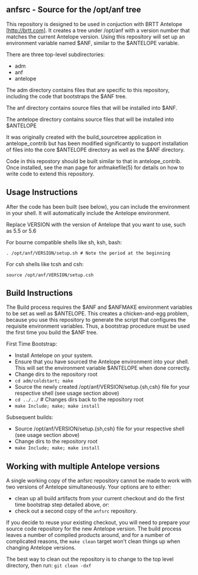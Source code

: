 anfsrc - Source for the /opt/anf tree
----

This repository is designed to be used in conjuction with BRTT Antelope
[http://brtt.com].  It creates a tree under /opt/anf with a version number that
matches the current Antelope version. Using this repository will set up an
environment variable named $ANF, similar to the $ANTELOPE variable.

There are three top-level subdirectories:
* adm
* anf
* antelope

The adm directory contains files that are specific to this repository,
 including the code that bootstraps the $ANF tree.

The anf directory contains source files that will be installed into $ANF.

The antelope directory contains source files that will be installed into
$ANTELOPE

It was originally created with the build_sourcetree application in
antelope_contrib but has been modified significantly to support installation of
files into the core $ANTELOPE directory as well as the $ANF directory.

Code in this repostory should be built similar to that in antelope_contrib.
Once installed, see the man page for anfmakefile(5) for details on how to write
code to extend this repository.

Usage Instructions
----

After the code has been built (see below), you can include the environment in
your shell. It will automatically include the Antelope environment.

Replace VERSION with the version of Antelope that you want to use, such as 5.5
or 5.6

For bourne compatible shells like sh, ksh, bash:

    . /opt/anf/VERSION/setup.sh # Note the period at the beginning

For csh shells like tcsh and csh:

    source /opt/anf/VERSION/setup.csh

Build Instructions
----

The Build process requires the $ANF and $ANFMAKE environment variables to be
set as well as $ANTELOPE. This creates a chicken-and-egg problem, because you
use this repository to generate the script that configures the requisite
environment variables. Thus, a bootstrap procedure must be used the first time
you build the $ANF tree.

First Time Bootstrap:
* Install Antelope on your system.
* Ensure that you have sourced the Antelope environment into your shell. This
  will set the environment variable $ANTELOPE when done correctly.
* Change dirs to the repository root
* ```cd adm/coldstart; make```
* Source the newly created /opt/anf/VERSION/setup.{sh,csh} file for your
  respective shell (see usage section above)
* ```cd ../../``` # Changes dirs back to the repository root
* ```make Include; make; make install```

Subsequent builds:
* Source /opt/anf/VERSION/setup.{sh,csh} file for your respective shell (see
  usage section above)
* Change dirs to the repository root
* ```make Include; make; make install```

Working with multiple Antelope versions
----

A single working copy of the anfsrc repository cannot be made to work with two
versions of Antelope simultaneously. Your options are to either:
* clean up all build artifacts from your current checkout and do the first time
  bootstrap step detailed above, *or*:
* check out a second copy of the `anfsrc` repository.

If you decide to reuse your existing checkout, you will need to prepare your
source code repository for the new Antelope version. The build process leaves a
number of compiled products around, and for a number of complicated reasons,
the `make clean` target won't clean things up when changing Antelope versions.

The best way to clean out the repository is to change to the top level directory, then run:
```git clean -dxf```
